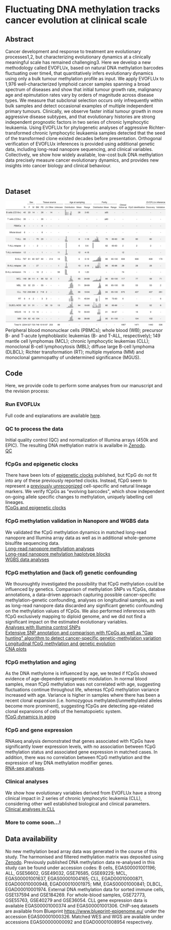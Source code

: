 # Fluctuating DNA methylation tracks cancer evolution at clinical scale

## Abstract
Cancer development and response to treatment are evolutionary processes1,2, but characterizing evolutionary dynamics at a clinically meaningful scale has remained challenging3. Here we develop a new methodology called EVOFLUx, based on natural DNA methylation barcodes fluctuating over time4, that quantitatively infers evolutionary dynamics using only a bulk tumour methylation profile as input. We apply EVOFLUx to 1,976 well-characterized lymphoid cancer samples spanning a broad spectrum of diseases and show that initial tumour growth rate, malignancy age and epimutation rates vary by orders of magnitude across disease types. We measure that subclonal selection occurs only infrequently within bulk samples and detect occasional examples of multiple independent primary tumours. Clinically, we observe faster initial tumour growth in more aggressive disease subtypes, and that evolutionary histories are strong independent prognostic factors in two series of chronic lymphocytic leukaemia. Using EVOFLUx for phylogenetic analyses of aggressive Richter-transformed chronic lymphocytic leukaemia samples detected that the seed of the transformed clone existed decades before presentation. Orthogonal verification of EVOFLUx inferences is provided using additional genetic data, including long-read nanopore sequencing, and clinical variables. Collectively, we show how widely available, low-cost bulk DNA methylation data precisely measure cancer evolutionary dynamics, and provides new insights into cancer biology and clinical behaviour.<br>

![]()

## Dataset
![](images/Table.png)<br>
Peripheral blood mononuclear cells (PBMCs); whole blood (WB); precursor B- and T-acute lymphoblastic leukemias (B- and T-ALL, respectively); 149 mantle cell lymphomas (MCL); chronic lymphocytic leukemias (CLL); monoclonal B-cell lymphocytosis (MBL); diffuse large B-cell lymphoma (DLBCL); Richter transformation (RT); multiple myeloma (MM) and monoclonal gammopathy of undetermined significance (MGUS).

## Code
Here, we provide code to perform some analyses from our manuscript and the revision process:

### Run EVOFLUx
Full code and explanations are available [here](https://github.com/CalumGabbutt/evoflux).

### QC to process the data
Initial quality control (QC) and normalization of Illumina arrays (450k and EPIC). The resulting DNA methylation matrix is availalbe in [Zenodo](https://doi.org/10.5281/zenodo.15479736).<br>
[QC](https://duran-ferrerm.github.io/evoflux/QC_DNAme_arrays.v.4.1.html)

### fCpGs and epigenetic clocks
There have been lots of [epigenetic clocks](https://www.nature.com/articles/s41576-024-00807-w) published, but fCpG do not fit into any of these previously reported clocks. Instead, fCpG seem to represent a [previously unrecognized](https://www.nature.com/articles/s41587-021-01109-w) cell-specific and netural lineage markers. We verify fCpGs as "evolving barcodes", which show independent on-going allele specific changes to methylation, uniquely labelling cell lineages.<br>
[fCpGs and epigenetic clocks](https://duran-ferrerm.github.io/evoflux/fCpGs_epiclocks.html)

### fCpG methylation validation in Nanopore and WGBS data
We validated the fCpG methylation dynamics in matched long-read nanopore and Illumina array data as well as in additional whole-genome bisulfite sequencing data.<br>
[Long-read nanopore methylation analyses](https://duran-ferrerm.github.io/evoflux/Nanopore.html)<br>
[Long-read nanopore mehylation haplotype blocks](https://duran-ferrerm.github.io/evoflux/Nanopore_haplotypes.html)<br>
[WGBS data analyses](https://duran-ferrerm.github.io/evoflux/WGBS.html)

### fCpG methylation and (lack of) genetic confounding
We thouroughtly investigated the possibility that fCpG methylation could be influenced by genetics. Comparison of methylation SNPs vs fCpGs, databse annotations, a data-driven approach capturing possible cancer-specific methylation-genetic confounding, analyses on longitudinal samples, as well as long-read nanopore data discarded any significant genetic confounding on the methylation values of fCpGs. We also performed inferences with fCpG exclusively mapping to diploid genome, and we did not find a significant impact on the estimated evolutionary variables.<br>
[Analyses with Illumina control SNPs](https://duran-ferrerm.github.io/evoflux/Control_SNPs.html)<br>
[Extensive SNP annotation and comparison with fCpGs as well as "Gap hunting" algorithm to detect cancer-specific genetic-methylation variation](https://duran-ferrerm.github.io/evoflux/SNPs_vs_fCpGs.html)<br>
[Longitudinal fCpG methylation and genetic evolution](https://duran-ferrerm.github.io/evoflux/Data_source_Fig.4AB.html)<br>
[CNA plots](https://duran-ferrerm.github.io/evoflux/CNAs_plots.html)

### fCpG methylation and aging
As the DNA methylome is influenced by age, we tested if fCpGs showed evidence of age-dependent epigenetic modulation. In normal blood samples, mean fCpG methylation was not correlated with age, suggesting fluctuations continue throughout life, whereas fCpG methylation variance increased with age. Variance is higher in samples where there has been a recent clonal expansion (i.e. homozygous methylated/unmethylated alleles become more prominent), suggesting fCpGs are detecting age-related clonal expansions of cells of the hematopoietic system.<br>
[fCpG dynamics in aging](https://duran-ferrerm.github.io/evoflux/fCpGs_Aging.html)

### fCpG and gene expression
RNAseq analysis demonstrated that genes associated with fCpGs have significantly lower expression levels, with no association between fCpG methylation status and associated gene expression in matched cases. In addition, there was no correlation between fCpG methylation and the expression of key DNA methylation modifier genes.<br>
[RNA-seq analyses](https://duran-ferrerm.github.io/evoflux/Data_source_Fig.1G.html).

### Clinical analyses
We show how evolutionary variables derived from EVOFLUx have a strong clinical impact in 2 series of chronic lymphocytic leukemia (CLL), considering other well established biological and clinical parameters.<br>
[Clinical analyses in CLL](https://duran-ferrerm.github.io/evoflux/Data_source_Fig.5.html)

### More to come soon...!

## Data availability
No new methylation bead array data was generated in the course of this study. The harmonised and filtered methylation matrix was deposited using [Zenodo](https://doi.org/10.5281/zenodo.15479736).
Previously published DNA methylation data re-analysed in this study can be found under accession codes: 
B cells, EGAS00001001196; ALL, GSE56602, GSE49032, GSE76585, GSE69229; MCL, EGAS00001001637, EGAS00001004165; CLL, EGAD00010000871, EGAD00010000948, EGAD00010001975; MM, EGAS00001000841; DLBCL, EGAD00010001974. External DNA methylation data for sorted immune cells, GSE137594 and GSE184269. For whole-blood samples, GSE72773, GSE55763, GSE40279 and GSE36054.
CLL gene expression data is available EGAS00001000374 and EGAS00001001306. 
ChIP-seq datasets are available from Blueprint https://www.blueprint-epigenome.eu/ under the accession EGAS00001000326. 
Matched WES and WGS are available under accessions EGAS00000000092 and EGAD00001008954 respectively.
